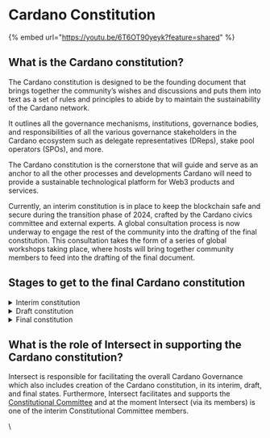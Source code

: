 # Cardano Constitution

{% embed url="https://youtu.be/6T6OT90yeyk?feature=shared" %}

## What is the Cardano constitution?

The Cardano constitution is designed to be the founding document that brings together the community’s wishes and discussions and puts them into text as a set of rules and principles to abide by to maintain the sustainability of the Cardano network.&#x20;

It outlines all the governance mechanisms, institutions, governance bodies, and responsibilities of all the various governance stakeholders in the Cardano ecosystem such as delegate representatives (DReps), stake pool operators (SPOs), and more.

The Cardano constitution is the cornerstone that will guide and serve as an anchor to all the other processes and developments Cardano will need to provide a sustainable technological platform for Web3 products and services.&#x20;

Currently, an interim constitution is in place to keep the blockchain safe and secure during the transition phase of 2024, crafted by the Cardano civics committee and external experts. A global consultation process is now underway to engage the rest of the community into the drafting of the final constitution. This consultation takes the form of a series of global workshops taking place, where hosts will bring together community members to feed into the drafting of the final document.

## Stages to get to the final Cardano constitution



<details>

<summary>Interim constitution</summary>

This interim constitution provides the basic rules needed to implement CIP-1694. It's temporary and will be replaced by a final constitution, which Ada holders will ratify in late 2024 or early 2025. The final version may be quite different, depending on what the Cardano community wants.

With these guardrails in place, the interim Constitutional Committee will focus on the technicality and base constitutionality of the very first community-submitted on-chain governance actions, upholding the interim constitution.

</details>

<details>

<summary>Draft constitution</summary>

Later in Q2 of 2024, the drafting process will begin with the aim of moving towards a final version ratified later in the year. The draft will serve as the primary input to global community workshops throughout 2024. With community input, the Draft constitution may build upon the essential guardrails described in the Interim into a more detailed set of principles and rules. &#x20;

</details>

<details>

<summary>Final constitution</summary>

The final version of the constitution will be both ratified at a constitutional convention composed of community delegates, and voted on by ada holders and ratified using the on-chain mechanisms described in democratic consent. The final version of the constitution will, like the draft, set forth principles and rules for Cardano, but will be the version suggested by the community through a year long consultation process&#x20;

</details>

## What is the role of Intersect in supporting the Cardano constitution?

Intersect is responsible for facilitating the overall Cardano Governance which also includes creation of the Cardano constitution, in its interim, draft, and final states. Furthermore, Intersect facilitates and supports the [Constitutional Committee](../governance-roles/constitutional-committee/) and at the moment Intersect (via its members) is one of the interim Constitutional Committee members.

\
